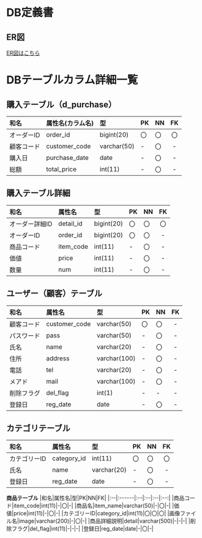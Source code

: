 # DB定義書
## ER図
[ER図はこちら](https://github.com/Aso2001022/2021sys-design/blob/main/kadai23.md　"ER図はこちら")
# DBテーブルカラム詳細一覧

## 購入テーブル（d_purchase）
|和名|属性名(カラム名)|型|PK|NN|FK|
|:---|:------|:--|:--|:--|:--:|
|オーダーID|order_id|bigint(20)|〇|〇|〇|
|顧客コード|customer_code|varchar(50)|-|〇|-|
|購入日|purchase_date|date|-|〇|-|
|総額|total_price|int(11)|-|〇|-|

## 購入テーブル詳細
|和名|属性名|型|PK|NN|FK|
|:--|:------|:--|:--|:--|:--:|
|オーダー詳細ID|detail_id|bigint(20)|〇|〇|〇|
|オーダーID|order_id|bigint(20)|〇|〇|-|
|商品コード|item_code|int(11)|-|〇|-|
|価値|price|int(11)|-|〇|-|
|数量|num|int(11)|-|〇|-|

## ユーザー（顧客）テーブル 
|和名|属性名|型|PK|NN|FK|
|:--|:------|:--|:--|:--|:--:|
|顧客コード|customer_code|varchar(50)|〇|〇|-|
|パスワード|pass|varchar(50)|-|〇|-|
|氏名|name|varchar(20)|-|〇|-|
|住所|address|varchar(100)|-|〇|-|
|電話|tel|varchar(20)|-|〇|-|
|メアド|mail|varchar(100)|-|〇|-|
|削除フラグ|del_flag|int(1)|-|-|-|
|登録日|reg_date|date|-|〇|-|

## カテゴリテーブル
|和名|属性名|型|PK|NN|FK|
|:--|:-----|:-|:-|:--|:--:|
|カテゴリーID|category_id|int(11)|〇|〇|〇|
|氏名|name|varchar(20)|-|〇|-|
|登録日|reg_date|date|-|〇|-|

**商品テーブル**
|和名|属性名|型|PK|NN|FK|
|:--|:------|:--|:--|:--|:--:|
|商品コード|item_code|int(11)|-|〇|-|
|商品名|item_name|varchar(50)|-|〇|-|
|価値|price|int(11)|-|〇|-|
|カテゴリーID|category_id|int(11)|〇|〇|〇|
|画像ファイル名|image|varchar(200)|-|〇|-|
|商品詳細説明|detail|varchar(500)|-|-|-|
|削除フラグ|del_flag|int(11)|-|-|-|
|登録日|reg_date|date|-|〇|-|
